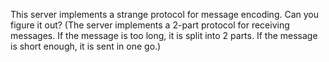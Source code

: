 This server implements a strange protocol for message encoding. Can you figure it out? (The server implements a 2-part protocol for receiving messages. If the message is too long, it is split into 2 parts. If the message is short enough, it is sent in one go.)
